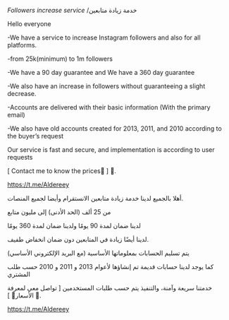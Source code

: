 *Followers increase service* /خدمة زيادة متابعين

Hello everyone

-We have a service to increase Instagram followers and also for all platforms.

-from 25k(minimum) to 1m followers

-We have a 90 day guarantee and We have a 360 day guarantee

-We also have an increase in followers without guaranteeing a slight decrease.

-Accounts are delivered with their basic information (With the primary email)

-We also have old accounts created for 2013, 2011, and 2010 according to the buyer’s request

Our service is fast and secure, and implementation is according to user requests

[ Contact me to know the prices🤝 ] 🌟.

https://t.me/Aldereey


أهلا بالجميع
لدينا خدمة زيادة متابعين الانستقرام وأيضا لجميع المنصات.

من 25 ألف (الحد الأدنى) إلى مليون متابع

لدينا ضمان لمدة 90 يومًا ولدينا ضمان لمدة 360 يومًا

لدينا أيضًا زيادة في المتابعين دون ضمان انخفاض طفيف.

يتم تسليم الحسابات بمعلوماتها الأساسية (مع البريد الإلكتروني الأساسي)

كما يوجد لدينا حسابات قديمة تم إنشاؤها لأعوام 2013 و 2011 و 2010 حسب طلب المشتري

خدمتنا سريعة وآمنة، والتنفيذ يتم حسب طلبات المستخدمين
[ تواصل معي لمعرفة الأسعار🤝 ] 🌟.

https://t.me/Aldereey
